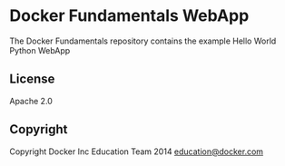 Docker Fundamentals WebApp
==========================

The Docker Fundamentals repository contains the example Hello World Python WebApp

## License   

Apache 2.0

## Copyright

Copyright Docker Inc Education Team 2014 <education@docker.com>

